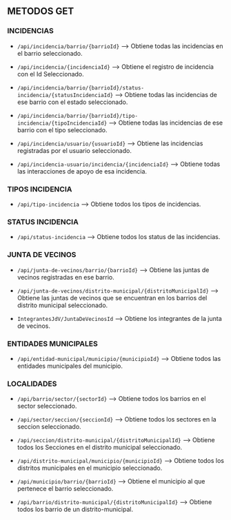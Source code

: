 ## METODOS GET

### INCIDENCIAS

- `/api/incidencia/barrio/{barrioId}` --> Obtiene todas las incidencias en el barrio seleccionado.

- `/api/incidencia/{incidenciaId}` --> Obtiene el registro de incidencia con el Id Seleccionado.

- `/api/incidencia/barrio/{barrioId}/status-incidencia/{statusIncidenciaId}` --> Obtiene todas las incidencias de ese barrio con  el estado seleccionado.

- `/api/incidencia/barrio/{barrioId}/tipo-incidencia/{tipoIncidenciaId}` --> Obtiene todas las incidencias de ese barrio con el tipo seleccionado.

- `/api/incidencia/usuario/{usuarioId}` --> Obtiene las incidencias registradas por el usuario seleccionado.

- `/api/incidencia-usuario/incidencia/{incidenciaId}` --> Obtiene todas las interacciones de apoyo de esa incidencia.


### TIPOS INCIDENCIA

- `/api/tipo-incidencia` --> Obtiene todos los tipos de incidencias.

### STATUS INCIDENCIA

- `/api/status-incidencia` --> Obtiene todos los status de las incidencias.

### JUNTA DE VECINOS

- `/api/junta-de-vecinos/barrio/{barrioId}` --> Obtiene las juntas de vecinos registradas en ese barrio.

- `/api/junta-de-vecinos/distrito-municipal/{distritoMunicipalId}` --> Obtiene las juntas de vecinos que se encuentran en los barrios del distrito municipal seleccionado.

- `IntegrantesJdV/JuntaDeVecinosId` --> Obtiene los integrantes de la junta de vecinos.

### ENTIDADES MUNICIPALES


- `/api/entidad-municipal/municipio/{municipioId}` --> Obtiene todos las entidades municipales del municipio.

### LOCALIDADES

- `/api/barrio/sector/{sectorId}` --> Obtiene todos los barrios en el sector seleccionado.

- `/api/sector/seccion/{seccionId}` --> Obtiene todos los sectores en la seccion seleccionado.

- `/api/seccion/distrito-municipal/{distritoMunicipalId}` --> Obtiene todos los Secciones en el distrito municipal seleccionado.

- `/api/distrito-municipal/municipio/{municipioId}` --> Obtiene todos los distritos municipales en el municipio seleccionado.

- `/api/municipio/barrio/{barrioId}` --> Obtiene el municipio al que pertenece el barrio seleccionado.

- `/api/barrio/distrito-municipal/{distritoMunicipalId}` --> Obtiene todos los barrio de un distrito-municipal.


